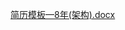 [简历模板—8年(架构).docx](https://www.yuque.com/attachments/yuque/0/2024/docx/5378072/1716303841011-a9849c36-58df-4ad7-b248-f3e6adffd4ac.docx)
